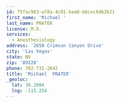 ```yaml
---
id: f5fac983-a78a-4c01-baa0-bbcec9d63b21
first_name: 'Michael '
last_name: PRATER
license: M.D.
services:
  - Anesthesiology
address: '2650 Crimson Canyon Drive'
city: 'Las Vegas'
state: NV
zip: '89128'
phone: 702-731-2642
title: 'Michael  PRATER'
_geoloc:
  lat: 36.2084
  lng: -115.254
---
```

